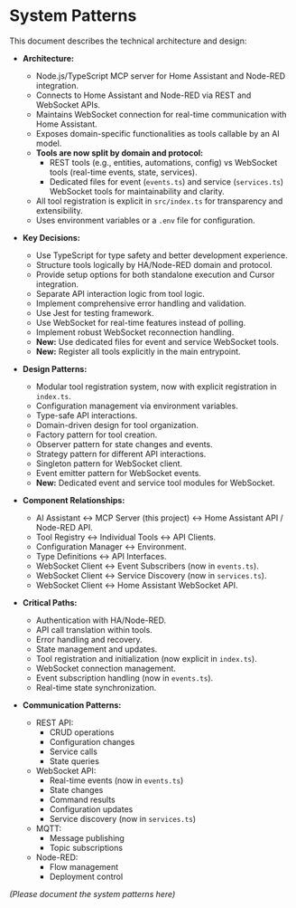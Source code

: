 # System Patterns

This document describes the technical architecture and design:

- **Architecture:**
    - Node.js/TypeScript MCP server for Home Assistant and Node-RED integration.
    - Connects to Home Assistant and Node-RED via REST and WebSocket APIs.
    - Maintains WebSocket connection for real-time communication with Home Assistant.
    - Exposes domain-specific functionalities as tools callable by an AI model.
    - **Tools are now split by domain and protocol:**
        - REST tools (e.g., entities, automations, config) vs WebSocket tools (real-time events, state, services).
        - Dedicated files for event (`events.ts`) and service (`services.ts`) WebSocket tools for maintainability and clarity.
    - All tool registration is explicit in `src/index.ts` for transparency and extensibility.
    - Uses environment variables or a `.env` file for configuration.

- **Key Decisions:**
    - Use TypeScript for type safety and better development experience.
    - Structure tools logically by HA/Node-RED domain and protocol.
    - Provide setup options for both standalone execution and Cursor integration.
    - Separate API interaction logic from tool logic.
    - Implement comprehensive error handling and validation.
    - Use Jest for testing framework.
    - Use WebSocket for real-time features instead of polling.
    - Implement robust WebSocket reconnection handling.
    - **New:** Use dedicated files for event and service WebSocket tools.
    - **New:** Register all tools explicitly in the main entrypoint.

- **Design Patterns:**
    - Modular tool registration system, now with explicit registration in `index.ts`.
    - Configuration management via environment variables.
    - Type-safe API interactions.
    - Domain-driven design for tool organization.
    - Factory pattern for tool creation.
    - Observer pattern for state changes and events.
    - Strategy pattern for different API interactions.
    - Singleton pattern for WebSocket client.
    - Event emitter pattern for WebSocket events.
    - **New:** Dedicated event and service tool modules for WebSocket.

- **Component Relationships:** 
    - AI Assistant <-> MCP Server (this project) <-> Home Assistant API / Node-RED API.
    - Tool Registry <-> Individual Tools <-> API Clients.
    - Configuration Manager <-> Environment.
    - Type Definitions <-> API Interfaces.
    - WebSocket Client <-> Event Subscribers (now in `events.ts`).
    - WebSocket Client <-> Service Discovery (now in `services.ts`).
    - WebSocket Client <-> Home Assistant WebSocket API.

- **Critical Paths:** 
    - Authentication with HA/Node-RED.
    - API call translation within tools.
    - Error handling and recovery.
    - State management and updates.
    - Tool registration and initialization (now explicit in `index.ts`).
    - WebSocket connection management.
    - Event subscription handling (now in `events.ts`).
    - Real-time state synchronization.

- **Communication Patterns:**
    - REST API:
        - CRUD operations
        - Configuration changes
        - Service calls
        - State queries
    - WebSocket API:
        - Real-time events (now in `events.ts`)
        - State changes
        - Command results
        - Configuration updates
        - Service discovery (now in `services.ts`)
    - MQTT:
        - Message publishing
        - Topic subscriptions
    - Node-RED:
        - Flow management
        - Deployment control

*(Please document the system patterns here)* 